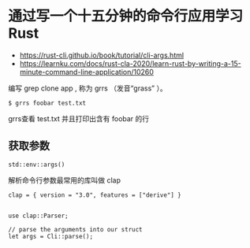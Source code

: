# 通过写一个十五分钟的命令行应用学习 Rust
- https://rust-cli.github.io/book/tutorial/cli-args.html
- https://learnku.com/docs/rust-cla-2020/learn-rust-by-writing-a-15-minute-command-line-application/10260


编写 grep clone app , 称为 grrs （发音“grass” ）。
```
$ grrs foobar test.txt
```
grrs查看 test.txt 并且打印出含有 foobar 的行



## 获取参数
```
std::env::args() 
```

解析命令行参数最常用的库叫做 clap
```
clap = { version = "3.0", features = ["derive"] }


use clap::Parser;

// parse the arguments into our struct
let args = Cli::parse();
```